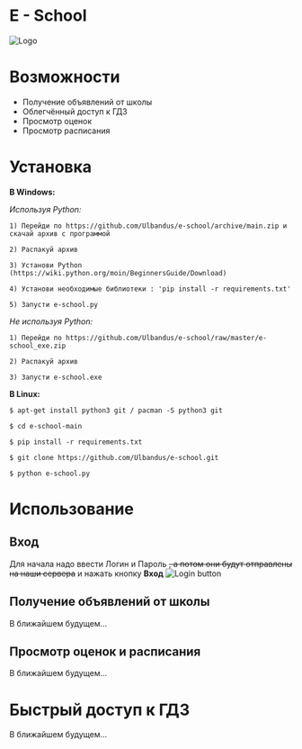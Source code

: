 # E - School
![Logo](https://i.imgur.com/HVeoylG.jpg)

# Возможности

 - Получение объявлений от школы
 - Облегчённый доступ к ГДЗ
 - Просмотр оценок
 - Просмотр расписания

# Установка

 **В Windows:**
 
*Используя Python:*


`1) Перейди по https://github.com/Ulbandus/e-school/archive/main.zip и скачай архив с программой`

`2) Распакуй архив`

`3) Установи Python (https://wiki.python.org/moin/BeginnersGuide/Download)`

`4) Установи необходимые библиотеки : 'pip install -r requirements.txt'`

`5) Запусти e-school.py`

*Не используя Python:*


`1) Перейди по https://github.com/Ulbandus/e-school/raw/master/e-school_exe.zip`

`2) Распакуй архив`

`3) Запусти e-school.exe`


**В  Linux:**


`$ apt-get install python3 git / pacman -S python3 git`

`$ cd e-school-main`

`$ pip install -r requirements.txt`

`$ git clone https://github.com/Ulbandus/e-school.git`

`$ python e-school.py`

# Использование
## Вход
Для начала надо ввести Логин и Пароль ~~,  а потом они будут отправлены на наши сервера~~ и нажать кнопку **Вход**
![Login button](https://imgur.com/X6ldmIn)
## Получение объявлений от школы 
В ближайшем будущем...

##  Просмотр оценок и расписания
В ближайшем будущем...

# Быстрый  доступ к ГДЗ
В ближайшем будущем...
